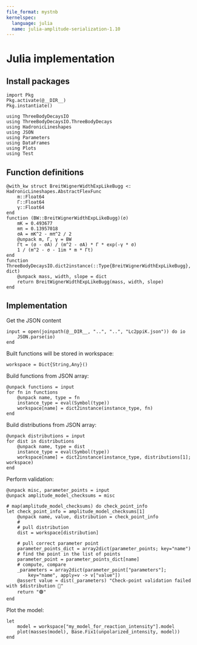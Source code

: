 ```yaml
---
file_format: mystnb
kernelspec:
  language: julia
  name: julia-amplitude-serialization-1.10
---
```


# Julia implementation

## Install packages

```{code-cell} julia
import Pkg
Pkg.activate(@__DIR__)
Pkg.instantiate()
```

```{code-cell} julia
using ThreeBodyDecaysIO
using ThreeBodyDecaysIO.ThreeBodyDecays
using HadronicLineshapes
using JSON
using Parameters
using DataFrames
using Plots
using Test
```

## Function definitions

```{code-cell} julia
@with_kw struct BreitWignerWidthExpLikeBugg <: HadronicLineshapes.AbstractFlexFunc
    m::Float64
    Γ::Float64
    γ::Float64
end
function (BW::BreitWignerWidthExpLikeBugg)(σ)
    mK = 0.493677
    mπ = 0.13957018
    σA = mK^2 - mπ^2 / 2
    @unpack m, Γ, γ = BW
    Γt = (σ - σA) / (m^2 - σA) * Γ * exp(-γ * σ)
    1 / (m^2 - σ - 1im * m * Γt)
end
function ThreeBodyDecaysIO.dict2instance(::Type{BreitWignerWidthExpLikeBugg}, dict)
    @unpack mass, width, slope = dict
    return BreitWignerWidthExpLikeBugg(mass, width, slope)
end
```

## Implementation

Get the JSON content

```{code-cell} julia
input = open(joinpath(@__DIR__, "..", "..", "Lc2ppiK.json")) do io
    JSON.parse(io)
end
```

Built functions will be stored in workspace:

```{code-cell} julia
workspace = Dict{String,Any}()
```

Build functions from JSON array:

```{code-cell} julia
@unpack functions = input
for fn in functions
    @unpack name, type = fn
    instance_type = eval(Symbol(type))
    workspace[name] = dict2instance(instance_type, fn)
end
```

Build distributions from JSON array:

```{code-cell} julia
@unpack distributions = input
for dist in distributions
    @unpack name, type = dist
    instance_type = eval(Symbol(type))
    workspace[name] = dict2instance(instance_type, distributions[1]; workspace)
end
```

Perform validation:

```{code-cell} julia
@unpack misc, parameter_points = input
@unpack amplitude_model_checksums = misc

# map(amplitude_model_checksums) do check_point_info
let check_point_info = amplitude_model_checksums[1]
    @unpack name, value, distribution = check_point_info
    #
    # pull distribution
    dist = workspace[distribution]

    # pull correct parameter point
    parameter_points_dict = array2dict(parameter_points; key="name")
    # find the point in the list of points
    parameter_point = parameter_points_dict[name]
    # compute, compare
    _parameters = array2dict(parameter_point["parameters"];
        key="name", apply=v -> v["value"])
    @assert value ≈ dist(_parameters) "Check-point validation failed with $distribution 🥕"
    return "🟢"
end
```

Plot the model:

```{code-cell} julia
let
    model = workspace["my_model_for_reaction_intensity"].model
    plot(masses(model), Base.Fix1(unpolarized_intensity, model))
end
```
